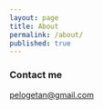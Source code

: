 ```yaml
---
layout: page
title: About
permalink: /about/
published: true
---
```

### Contact me

[pelogetan@gmail.com](pelogetan@gmail.com)
